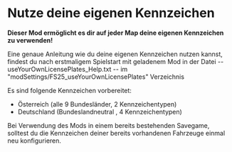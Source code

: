 # Nutze deine eigenen Kennzeichen
**Dieser Mod ermöglicht es dir auf jeder Map deine eigenen Kennzeichen zu verwenden!**

Eine genaue Anleitung wie du deine eigenen Kennzeichen nutzen kannst,
findest du nach erstmaligem Spielstart mit geladenem Mod
in der Datei -- useYourOwnLicensePlates_Help.txt -- im "modSettings/FS25_useYourOwnLicensePlates" Verzeichnis

Es sind folgende Kennzeichen vorbereitet:
 - Österreich (alle 9 Bundesländer, 2 Kennzeichentypen)
 - Deutschland (Bundeslandneutral , 4 Kennzeichentypen)

Bei Verwendung des Mods in einem bereits bestehenden Savegame, solltest du die Kennzeichen 
deiner bereits vorhandenen Fahrzeuge einmal neu konfigurieren.
